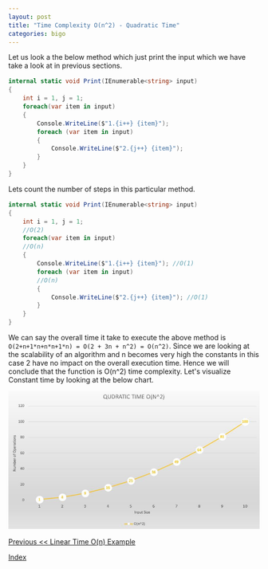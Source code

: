 ```yaml
---
layout: post
title: "Time Complexity O(n^2) - Quadratic Time"
categories: bigo
---
```


Let us look a the below method which just print the input which we have take a look at in previous sections.

```csharp
internal static void Print(IEnumerable<string> input)
{
    int i = 1, j = 1;
    foreach(var item in input)
    {
        Console.WriteLine($"1.{i++} {item}");
        foreach (var item in input)
        {
            Console.WriteLine($"2.{j++} {item}");
        }
    }
}
```

Lets count the number of steps in this particular method.

```csharp
internal static void Print(IEnumerable<string> input)
{
    int i = 1, j = 1;
    //O(2)
    foreach(var item in input)
    //O(n)
    {
        Console.WriteLine($"1.{i++} {item}"); //O(1)
        foreach (var item in input)
        //O(n)
        {
            Console.WriteLine($"2.{j++} {item}"); //O(1)
        }
    }
}
```

We can say the overall time it take to execute the above method is `O(2+n+1*n+n*n+1*n) = O(2 + 3n + n^2) = O(n^2)`. Since we are looking at the scalability of an algorithm and n becomes very high the constants in this case 2 have no impact on the overall execution time. Hence we will conclude that the function is O(n^2) time complexity. Let's visualize Constant time by looking at the below chart.

![Constant Time](./img/quadratic.jpg)

[Previous << Linear Time O(n) Example](./LinearTime.md)

[Index](./Index.md)
